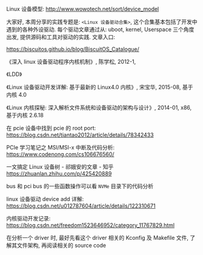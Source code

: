Linux 设备模型: http://www.wowotech.net/sort/device_model


大家好, 本周分享的实践专题是: `<Linux 设备驱动合集>`, 这个合集基本包括了开发中遇到的各种外设驱动. 每个驱动文章通过从:  uboot, kernel, Userspace 三个角度出发, 提供源码和工具对驱动的实践. 文章入口:

https://biscuitos.github.io/blog/BiscuitOS_Catalogue/


《深入 linux 设备驱动程序内核机制》, 陈学松, 2012-1,

《LDD》

《Linux 设备驱动开发详解: 基于最新的 Linux4.0 内核》, 宋宝华, 2015-08, 基于内核 4.0

《Linux 内核探秘: 深入解析文件系统和设备驱动的架构与设计》, 2014-01, x86, 基于内核 2.6.18


在 pcie 设备中找到 pcie 的 root port: https://blog.csdn.net/tiantao2012/article/details/78342433

PCIe 学习笔记之 MSI/MSI-x 中断及代码分析: https://www.codenong.com/cs106676560/

一文搞定 Linux 设备树 - 祁娥安的文章 - 知乎
https://zhuanlan.zhihu.com/p/425420889

bus 和 pci bus 的一些函数操作可以看 `NVMe` 目录下的代码分析

linux 设备驱动 device add 详解: https://blog.csdn.net/u012787604/article/details/122310671

内核驱动开发记录: https://blog.csdn.net/freedom1523646952/category_11767829.html

在分析一个 driver 时, 最好先看这个 driver 相关的 Kconfig 及 Makefile 文件, 了解其文件架构, 再阅读相关的 source code
